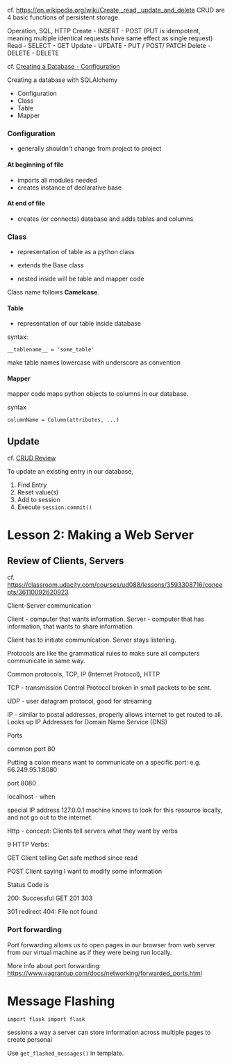 cf. https://en.wikipedia.org/wiki/Create,_read,_update_and_delete
CRUD are 4 basic functions of persistent storage.

Operation, SQL, HTTP
Create - INSERT - POST (PUT is idempotent, meaning multiple identical requests have same effect as single request)
Read - SELECT - GET
Update - UPDATE - PUT / POST/ PATCH
Delete - DELETE - DELETE


cf. [Creating a Database - Configuration](https://classroom.udacity.com/courses/ud088/lessons/3621198668/concepts/36123887280923)

Creating a database with SQLAlchemy

- Configuration
- Class
- Table
- Mapper

### Configuration

* generally shouldn't change from project to project

#### At beginning of file

* imports all modules needed
* creates instance of declarative base

#### At end of file

* creates (or connects) database and adds tables and columns

### Class

* representation of table as a python class

* extends the Base class

* nested inside will be table and mapper code

Class name follows **Camelcase**.

#### Table

* representation of our table inside database

syntax:

`__tablename__ = 'some_table'`

make table names lowercase with underscore as convention

#### Mapper

mapper code maps python objects to columns in our database.

syntax
```
columnName = Column(attributes, ...)
```

## Update 

cf. [CRUD Review](https://classroom.udacity.com/courses/ud088/lessons/3621198668/concepts/36300689480923)

To update an existing entry in our database,

1. Find Entry
2. Reset value(s)
3. Add to session
4. Execute `session.commit()`


# Lesson 2: Making a Web Server

## Review of Clients, Servers

cf. https://classroom.udacity.com/courses/ud088/lessons/3593308716/concepts/36110092620923

Client-Server communication

Client - computer that wants information.
Server - computer that has information, that wants to share information

Client has to initiate communication.
Server stays listening.

Protocols are like the grammatical rules to make sure all computers communicate in same way.

Common protocols, TCP, IP (Internet Protocol), HTTP

TCP - transmission Control Protocol
broken in small packets to be sent.

UDP - user datagram protocol, good for streaming 

IP - similar to postal addresses, properly allows internet to get routed to all.
Looks up IP Addresses for Domain Name Service (DNS)

Ports

common port 80

Putting a colon means want to communicate on a specific port:
e.g. 66.249.95.1:8080

port 8080

localhost - when

special IP address 127.0.0.1
machine knows to look for this resource locally, and not go out to the internet.

Http - concept: Clients tell servers what they want by verbs

9 HTTP Verbs:

GET
Client telling 
Get safe method since read

POST
Client saying I want to modify some information

Status Code is 

200: Successful GET
201 
303

301 redirect
404: File not found


### Port forwarding

Port forwarding allows us to open pages in our browser from web server from our virtual machine as if they were being run locally.

More info about port forwarding:
https://www.vagrantup.com/docs/networking/forwarded_ports.html

# Message Flashing

`import flask import flask`

sessions a way a server can store information across multiple pages to create personal

Use `get_flashed_messages()` in template.